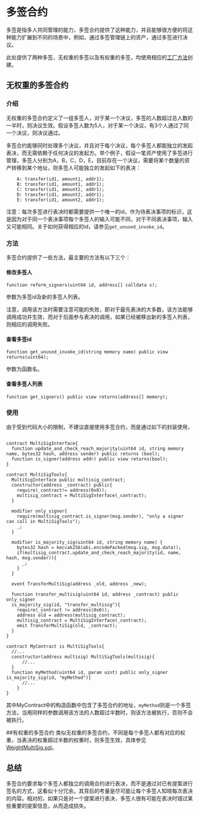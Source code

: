 多签合约
=======
多签是指多人共同管理的能力，多签合约提供了这种能力，并且能够很方便的将这种能力扩展到不同的场景中，例如，通过多签管理链上的资产，通过多签进行决议。

此处提供了两种多签，无权重的多签以及有权重的多签，均使用相应的[工厂方法](./factory.md)创建。

## 无权重的多签合约
### 介绍
无权重的多签合约定义了一组多签人，对于某一个决议，多签的人数超过总人数的一半时，则决议生效。假设多签人数为5人，对于某一个决议，有3个人通过了同一个决议，则决议通过。

多签合约能够同时处理多个决议，并且对于每个决议，每个多签人都能独立的发起表决，而无需依赖于任何决议的发起方。举个例子，假设一笔资产使用了多签进行管理，多签人分别为A，B，C，D，E，目前存在一个决议，需要将某个数量的资产转移到某个地址，则多签人可能独立的发起如下的表决：
```
    A: transfer(id1, amount1, addr1);
    B: transfer(id1, amount1, addr1);
    C: transfer(id1, amount2, addr1);
    D: transfer(id1, amount2, addr1);
    E: transfer(id1, amount2, addr1);
```
注意：每次多签进行表决时都需要提供一个唯一的id，作为待表决事项的标识，这是因为对于同一个表决事项每个多签人的输入可能不同，对于不同表决事项，输入又可能相同。关于如何获得相应的id，请参见`get_unused_invoke_id`。

### 方法
多签合约提供了一些方法，最主要的方法有以下三个：
#### 修改多签人
```
function reform_signers(uint64 id, address[] calldata s);
```
参数为多签id及新的多签人列表。

注意，调用该方法时需要注意可能的失败，即对于最先表决的大多数，该方法能够调用成功并生效，而对于后面参与表决的调用，如果已经被移出新的多签人列表，则相应的调用失败。

#### 查看多签id
```
function get_unused_invoke_id(string memory name) public view returns(uint64);
```
参数为函数名。
#### 查看多签人列表
```
function get_signers() public view returns(address[] memory);
```

### 使用
由于受到代码大小的限制，不建议直接使用多签合约，而是通过如下的封装使用，
```

contract MultiSigInterface{
  function update_and_check_reach_majority(uint64 id, string memory name, bytes32 hash, address sender) public returns (bool);
  function is_signer(address addr) public view returns(bool);
}

contract MultiSigTools{
  MultiSigInterface public multisig_contract;
  constructor(address _contract) public{
    require(_contract!= address(0x0));
    multisig_contract = MultiSigInterface(_contract);
  }

  modifier only_signer{
    require(multisig_contract.is_signer(msg.sender), "only a signer can call in MultiSigTools");
    _;
  }

  modifier is_majority_sig(uint64 id, string memory name) {
    bytes32 hash = keccak256(abi.encodePacked(msg.sig, msg.data));
    if(multisig_contract.update_and_check_reach_majority(id, name, hash, msg.sender)){
      _;
    }
  }

  event TransferMultiSig(address _old, address _new);

  function transfer_multisig(uint64 id, address _contract) public only_signer
  is_majority_sig(id, "transfer_multisig"){
    require(_contract != address(0x0));
    address old = address(multisig_contract);
    multisig_contract = MultiSigInterface(_contract);
    emit TransferMultiSig(old, _contract);
  }
}

contract MyContract is MultiSigTools{
  //...
  constructor(address multisig) MultiSigTools(multisig){
      //...
  }
  function myMethod(uint64 id, param uint) public only_signer is_majority_sig(id, "myMethod"){
      //...
    }
}
```
其中MyContract中的构造函数中包含了多签合约的地址，`myMethod`则是一个多签方法，当用同样的参数调用该方法的人数超过半数时，则该方法被执行，否则不会被执行。

##有权重的多签合约
类似无权重的多签合约，不同是每个多签人都有对应的权重，当表决的权重超过半数的权重时，则多签生效，具体参见[WeightMultiSig.sol](../contracts/cooperation/WeightMultiSig.sol)。

## 总结
多签合约要求每个多签人都独立的调用合约进行表决，而不是通过对已有提案进行签名的方式，这看似十分冗余。其背后的考量是尽可能让每个多签人知晓每次表决的内容。相对的，如果只是对一个提案进行表决，多签人很有可能在表决时错过某些重要的提案信息，从而造成损失。
